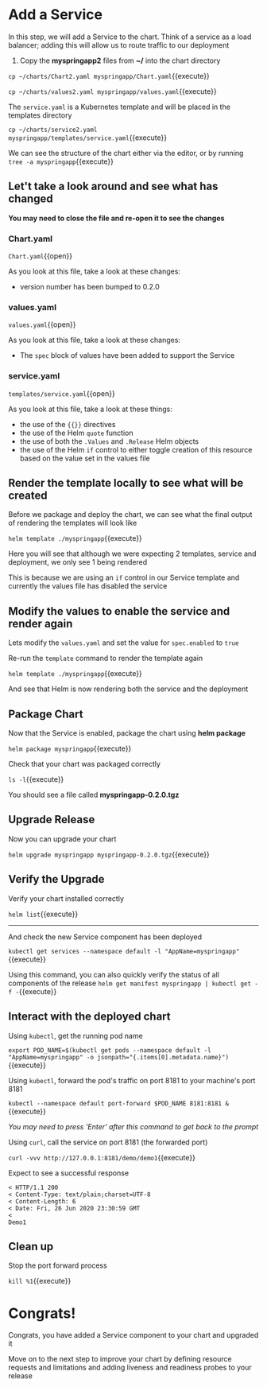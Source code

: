 # Add a Service

In this step, we will add a Service to the chart. Think of a service as a load balancer; adding this will allow us to route traffic to our deployment

1. Copy the **myspringapp2** files from **~/** into the chart directory

  `cp ~/charts/Chart2.yaml myspringapp/Chart.yaml`{{execute}}

  `cp ~/charts/values2.yaml myspringapp/values.yaml`{{execute}}

  The `service.yaml` is a Kubernetes template and will be placed in the templates directory

  `cp ~/charts/service2.yaml myspringapp/templates/service.yaml`{{execute}}

  We can see the structure of the chart either via the editor, or by running `tree -a myspringapp`{{execute}}

## Let't take a look around and see what has changed

**You may need to close the file and re-open it to see the changes**

### Chart.yaml

  `Chart.yaml`{{open}}

  As you look at this file, take a look at these changes:
  - version number has been bumped to 0.2.0

### values.yaml

  `values.yaml`{{open}}

  As you look at this file, take a look at these changes:
  - The `spec` block of values have been added to support the Service

### service.yaml

  `templates/service.yaml`{{open}}

  As you look at this file, take a look at these things:
  - the use of the `{{}}` directives
  - the use of the Helm `quote` function
  - the use of both the `.Values` and `.Release` Helm objects
  - the use of the Helm `if` control to either toggle creation of this resource based on the value set in the values file

## Render the template locally to see what will be created

Before we package and deploy the chart, we can see what the final output of rendering the templates will look like

`helm template ./myspringapp`{{execute}}

Here you will see that although we were expecting 2 templates, service and deployment, we only see 1 being rendered

This is because we are using an `if` control in our Service template and currently the values file has disabled the service

## Modify the values to enable the service and render again

Lets modify the `values.yaml` and set the value for `spec.enabled` to `true`

Re-run the `template` command to render the template again

`helm template ./myspringapp`{{execute}}

And see that Helm is now rendering both the service and the deployment

## Package Chart

Now that the Service is enabled, package the chart using **helm package**

`helm package myspringapp`{{execute}}

Check that your chart was packaged correctly

`ls -l`{{execute}}

You should see a file called **myspringapp-0.2.0.tgz**

## Upgrade Release

Now you can upgrade your chart

`helm upgrade myspringapp myspringapp-0.2.0.tgz`{{execute}}

## Verify the Upgrade

Verify your chart installed correctly

`helm list`{{execute}}

---

And check the new Service component has been deployed

`kubectl get services --namespace default -l "AppName=myspringapp"`{{execute}}

Using this command, you can also quickly verify the status of all components of the release
`helm get manifest myspringapp | kubectl get -f -`{{execute}}

## Interact with the deployed chart

Using `kubectl`, get the running pod name

`export POD_NAME=$(kubectl get pods --namespace default -l "AppName=myspringapp" -o jsonpath="{.items[0].metadata.name}")`{{execute}}

Using `kubectl`, forward the pod's traffic on port 8181 to your machine's port 8181

`kubectl --namespace default port-forward $POD_NAME 8181:8181 &`{{execute}}

*You may need to press 'Enter' after this command to get back to the prompt*

Using `curl`, call the service on port 8181 (the forwarded port)

`curl -vvv http://127.0.0.1:8181/demo/demo1`{{execute}}

Expect to see a successful response
```
< HTTP/1.1 200
< Content-Type: text/plain;charset=UTF-8
< Content-Length: 6
< Date: Fri, 26 Jun 2020 23:30:59 GMT
<
Demo1
```

## Clean up

Stop the port forward process

`kill %1`{{execute}}

# Congrats!

Congrats, you have added a Service component to your chart and upgraded it

Move on to the next step to improve your chart by defining resource requests and limitations and adding liveness and readiness probes to your release
